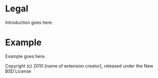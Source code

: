 Legal
=====

Introduction goes here.


Example
=======

Example goes here.


Copyright (c) 2010 [name of extension creator], released under the New BSD License
